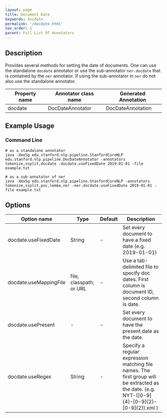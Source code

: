```yaml
---
layout: page
title: Document Date
keywords: docdate
permalink: '/docdate.html'
nav_order: 1
parent: Full List Of Annotators
---
```


## Description

Provides several methods for setting the date of documents. One can use the standalone `docdate` annotator
or use the sub-annotator `ner.docdate` that is contained by the `ner` annotator. If using the sub-annotator
in `ner` do not also use the standalone annotator.

| Property name | Annotator class name | Generated Annotation |
| --- | --- | --- |
| docdate | DocDateAnnotator | DocDateAnnotation |

## Example Usage

### Command Line

```
# as a standalone annotator
java -Xmx5g edu.stanford.nlp.pipeline.StanfordCoreNLP edu.stanford.nlp.pipeline.DocDateAnnotator -annotators tokenize,ssplit,docdate -docdate.useFixedDate 2019-01-01 -file example.txt
```

```
# as a sub-annotator of ner
java -Xmx5g edu.stanford.nlp.pipeline.StanfordCoreNLP -annotators tokenize,ssplit,pos,lemma,ner -ner.docdate.useFixedDate 2019-01-01 -file example.txt
```

## Options

| Option name | Type | Default | Description |
| --- | --- | --- | --- |
| docdate.useFixedDate | String | - | Set every document to have a fixed date (e.g. 2019-01-01) |
| docdate.useMappingFile | file, classpath, or URL | - | Use a tab-delimited file to specify doc dates. First column is document ID, second column is date. |
| docdate.usePresent | - | - | Set every document to have the present date as the date. |
| docdate.useRegex | String | - | Specify a regular expression matching file names. The first group will be extracted as the date. (e.g. NYT-([0-9]{4}-[0-9]{2}-[0-9]{2}).xml ) |

